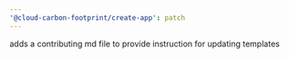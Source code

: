 ```yaml
---
'@cloud-carbon-footprint/create-app': patch
---
```


adds a contributing md file to provide instruction for updating templates
